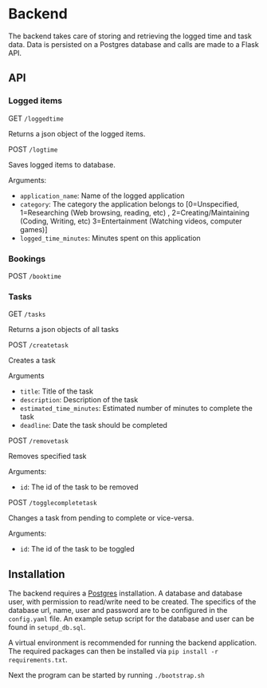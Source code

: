 # Backend

The backend takes care of storing and retrieving the logged time and task data. Data is persisted on a Postgres database and calls are made to a Flask API.

## API

### Logged items
GET `/loggedtime`

Returns a json object of the logged items.

POST `/logtime`

Saves logged items to database.

Arguments: 

* `application_name`: Name of the logged application
* `category`: The category the application belongs to [0=Unspecified, 1=Researching (Web browsing, reading, etc) , 2=Creating/Maintaining (Coding, Writing, etc) 3=Entertainment (Watching videos, computer games)]
* `logged_time_minutes`: Minutes spent on this application

### Bookings

POST `/booktime`

### Tasks


GET `/tasks`

Returns a json objects of all tasks

POST `/createtask`

Creates a task

Arguments

* `title`: Title of the task
* `description`: Description of the task
* `estimated_time_minutes`: Estimated number of minutes to complete the task
* `deadline`: Date the task should be completed

POST `/removetask`

Removes specified task

Arguments:

* `id`: The id of the task to be removed

POST `/togglecompletetask`

Changes a task from pending to complete or vice-versa.

Arguments:

* `id`: The id of the task to be toggled

## Installation

The backend requires a [Postgres](https://www.postgresql.org/) installation. A database and database user, with permission to read/write need to be created. The specifics of the database url, name, user and password are to be configured in the `config.yaml` file. An example setup script for the database and user can be found in `setupd_db.sql`.

A virtual environment is recommended for running the backend application. The required packages can then be installed via `pip install -r requirements.txt`.

Next the program can be started by running `./bootstrap.sh`